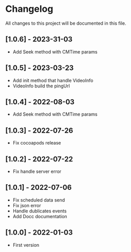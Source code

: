 # Changelog
All changes to this project will be documented in this file.

## [1.0.6] - 2023-31-03
- Add Seek method with CMTime params

## [1.0.5] - 2023-03-23
- Add init method that handle VideoInfo
- VideoInfo build the pingUrl

## [1.0.4] - 2022-08-03
- Add Seek method with CMTime params

## [1.0.3] - 2022-07-26
- Fix cocoapods release

## [1.0.2] - 2022-07-22
- Fix handle server error

## [1.0.1] - 2022-07-06
- Fix scheduled data send 
- Fix json error
- Handle dublicates events
- Add Docc documentation

## [1.0.0] - 2022-01-03
- First version
